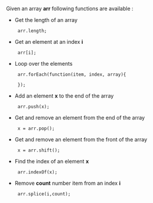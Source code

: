 Given an array **arr** following functions are available :

* Get the length of an array

       arr.length;
       
* Get an element at an index **i**
        
       arr[i];
      
* Loop over the elements

       arr.forEach(function(item, index, array){
       
       });
       
* Add an element **x** to the end of the array 

       arr.push(x);
       
* Get and remove an element from the end of the array 

       x = arr.pop();
       
* Get and remove an element from the front of the array 

       x = arr.shift();

* Find the index of an element **x**

       arr.indexOf(x);
       
* Remove **count** number item from an index **i**

       arr.splice(i,count);
